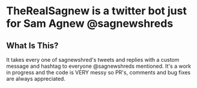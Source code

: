 TheRealSagnew is a twitter bot just for Sam Agnew @sagnewshreds
==============================

What Is This?
-------------

It takes every one of sagnewshred's tweets and replies with a custom message and hashtag to everyone @sagnewshreds mentioned. It's a work in progress and the code is VERY messy so PR's, comments and bug fixes are always appreciated.

